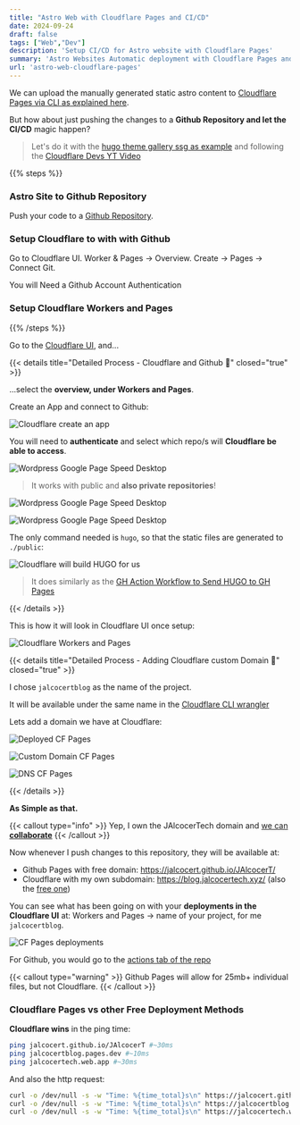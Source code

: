 ```yaml
---
title: "Astro Web with Cloudflare Pages and CI/CD"
date: 2024-09-24
draft: false
tags: ["Web","Dev"]
description: 'Setup CI/CD for Astro website with Cloudflare Pages'
summary: 'Astro Websites Automatic deployment with Cloudflare Pages and CICD'
url: 'astro-web-cloudflare-pages'
---
```


We can upload the manually generated static astro content to [Cloudflare Pages via CLI as explained here](https://jalcocert.github.io/JAlcocerT/understanding-astro-ssg-components/#faq).

But how about just pushing the changes to a **Github Repository and let the CI/CD** magic happen?

> Let's do it with the [hugo theme gallery ssg as example](https://github.com/IoTechCrafts/hugo-theme-gallery-ssg) and following the [Cloudflare Devs YT Video](https://www.youtube.com/watch?v=O4jV8Zz2w9I)


{{% steps %}}

### Astro Site to Github Repository

Push your code to a [Github Repository](https://jalcocert.github.io/JAlcocerT/github-gists).

### Setup Cloudflare to with with Github

Go to Cloudflare UI. Worker & Pages -> Overview. Create -> Pages -> Connect Git.

You will Need a Github Account Authentication

### Setup Cloudflare Workers and Pages


{{% /steps %}}

Go to the [Cloudflare UI](https://dash.cloudflare.com), and...

{{< details title="Detailed Process - Cloudflare and Github 📌" closed="true" >}}

...select the **overview, under Workers and Pages**.

Create an App and connect to Github:

![Cloudflare create an app](/blog_img/web/Cloudflare/Cloudflare-GithubPages.png)

You will need to **authenticate** and select which repo/s will **Cloudflare be able to access**.

![Wordpress Google Page Speed Desktop](/blog_img/web/Cloudflare/Cloudflare-Github-Connection.png)

> It works with public and **also private repositories**!

![Wordpress Google Page Speed Desktop](/blog_img/web/Cloudflare/Cloudflare-Github-Connection-Authorize.png)


![Wordpress Google Page Speed Desktop](/blog_img/web/Cloudflare/Cloudflare-Github-Connection-Deploy.png)

The only command needed is `hugo`, so that the static files are generated to `./public`:

![Cloudflare will build HUGO for us](/blog_img/web/Cloudflare/Cloudflare-GithubPages-HUGO.png)


> It does similarly as the [GH Action Workflow to Send HUGO to GH Pages](https://github.com/JAlcocerT/JAlcocerT/blob/main/.github/workflows/pages.yaml)

{{< /details >}}

This is how it will look in Cloudflare UI once setup:

![Cloudflare Workers and Pages](/blog_img/web/Cloudflare/Github-Cloudflare-WorkersnPages.png)


{{< details title="Detailed Process - Adding Cloudflare custom Domain 📌" closed="true" >}}

I chose `jalcocertblog` as the name of the project.

It will be available under the same name in the [Cloudflare CLI wrangler](/understanding-astro-ssg-components/#faq)

Lets add a domain we have at Cloudflare:

![Deployed CF Pages](/blog_img/web/Cloudflare/Cloudflare-Deployed-GHProject.png)

![Custom Domain CF Pages](/blog_img/web/Cloudflare/Cloudflare-Deployed-GHProject-customdomain.png)

![DNS CF Pages](/blog_img/web/Cloudflare/Cloudflare-Deployed-GHProject-customDNS.png)



{{< /details >}}


**As Simple as that.**

{{< callout type="info" >}}
  Yep, I own the JAlcocerTech domain and [we can **collaborate**](https://jalcocertech.xyz/) 
{{< /callout >}}

Now whenever I push changes to this repository, they will be available at:

* Github Pages with free domain: <https://jalcocert.github.io/JAlcocerT/>
* Cloudflare with my own subdomain: <https://blog.jalcocertech.xyz/> (also the [free one](https://jalcocertblog.pages.dev/))

You can see what has been going on with your **deployments in the Cloudflare UI** at: Workers and Pages -> name of your project, for me `jalcocertblog`.

![CF Pages deployments](/blog_img/web/Cloudflare/Cloudflare-Deployed-GHProject-deployments.png)

For Github, you would go to the [actions tab of the repo](https://github.com/JAlcocerT/JAlcocerT/actions)

{{< callout type="warning" >}}
  Github Pages will allow for 25mb+ individual files, but not Cloudflare.
{{< /callout >}}


### Cloudflare Pages vs other Free Deployment Methods


**Cloudflare wins** in the ping time:

```sh
ping jalcocert.github.io/JAlcocerT #~30ms
ping jalcocertblog.pages.dev #~10ms
ping jalcocertech.web.app #~30ms
```

And also the http request:

```sh
curl -o /dev/null -s -w "Time: %{time_total}s\n" https://jalcocert.github.io/JAlcocerT #~0.28s
curl -o /dev/null -s -w "Time: %{time_total}s\n" https://jalcocertblog.pages.dev #~0.15s
curl -o /dev/null -s -w "Time: %{time_total}s\n" https://jalcocertech.web.app/ #~0.3s
```